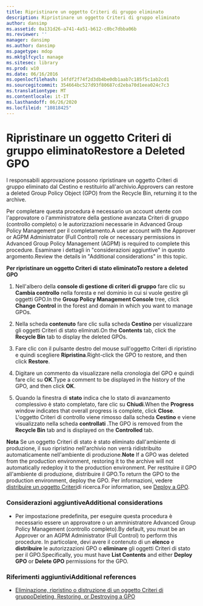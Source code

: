 ```yaml
---
title: Ripristinare un oggetto Criteri di gruppo eliminato
description: Ripristinare un oggetto Criteri di gruppo eliminato
author: dansimp
ms.assetid: 0a131d26-a741-4a51-b612-c0bc7dbba06b
ms.reviewer: ''
manager: dansimp
ms.author: dansimp
ms.pagetype: mdop
ms.mktglfcycl: manage
ms.sitesec: library
ms.prod: w10
ms.date: 06/16/2016
ms.openlocfilehash: 14fdf2f74f2d3db4be0db1aab7c185f5c1ab2cd1
ms.sourcegitcommit: 354664bc527d93f80687cd2eba70d1eea024c7c3
ms.translationtype: MT
ms.contentlocale: it-IT
ms.lasthandoff: 06/26/2020
ms.locfileid: "10818425"
---
```

# <span data-ttu-id="454c9-103">Ripristinare un oggetto Criteri di gruppo eliminato</span><span class="sxs-lookup"><span data-stu-id="454c9-103">Restore a Deleted GPO</span></span>


<span data-ttu-id="454c9-104">I responsabili approvazione possono ripristinare un oggetto Criteri di gruppo eliminato dal Cestino e restituirlo all'archivio.</span><span class="sxs-lookup"><span data-stu-id="454c9-104">Approvers can restore a deleted Group Policy Object (GPO) from the Recycle Bin, returning it to the archive.</span></span>

<span data-ttu-id="454c9-105">Per completare questa procedura è necessario un account utente con l'approvatore o l'amministratore della gestione avanzata Criteri di gruppo (controllo completo) o le autorizzazioni necessarie in Advanced Group Policy Management per il completamento.</span><span class="sxs-lookup"><span data-stu-id="454c9-105">A user account with the Approver or AGPM Administrator (Full Control) role or necessary permissions in Advanced Group Policy Management (AGPM) is required to complete this procedure.</span></span> <span data-ttu-id="454c9-106">Esaminare i dettagli in "considerazioni aggiuntive" in questo argomento.</span><span class="sxs-lookup"><span data-stu-id="454c9-106">Review the details in "Additional considerations" in this topic.</span></span>

**<span data-ttu-id="454c9-107">Per ripristinare un oggetto Criteri di stato eliminato</span><span class="sxs-lookup"><span data-stu-id="454c9-107">To restore a deleted GPO</span></span>**

1.  <span data-ttu-id="454c9-108">Nell'albero della **console di gestione di criteri di gruppo** fare clic su **Cambia controllo** nella foresta e nel dominio in cui si vuole gestire gli oggetti GPO.</span><span class="sxs-lookup"><span data-stu-id="454c9-108">In the **Group Policy Management Console** tree, click **Change Control** in the forest and domain in which you want to manage GPOs.</span></span>

2.  <span data-ttu-id="454c9-109">Nella scheda **contenuto** fare clic sulla scheda **Cestino** per visualizzare gli oggetti Criteri di stato eliminati.</span><span class="sxs-lookup"><span data-stu-id="454c9-109">On the **Contents** tab, click the **Recycle Bin** tab to display the deleted GPOs.</span></span>

3.  <span data-ttu-id="454c9-110">Fare clic con il pulsante destro del mouse sull'oggetto Criteri di ripristino e quindi scegliere **Ripristina**.</span><span class="sxs-lookup"><span data-stu-id="454c9-110">Right-click the GPO to restore, and then click **Restore**.</span></span>

4.  <span data-ttu-id="454c9-111">Digitare un commento da visualizzare nella cronologia del GPO e quindi fare clic su **OK**.</span><span class="sxs-lookup"><span data-stu-id="454c9-111">Type a comment to be displayed in the history of the GPO, and then click **OK**.</span></span>

5.  <span data-ttu-id="454c9-112">Quando la finestra di **stato** indica che lo stato di avanzamento complessivo è stato completato, fare clic su **Chiudi**.</span><span class="sxs-lookup"><span data-stu-id="454c9-112">When the **Progress** window indicates that overall progress is complete, click **Close**.</span></span> <span data-ttu-id="454c9-113">L'oggetto Criteri di controllo viene rimosso dalla scheda **Cestino** e viene visualizzato nella scheda **controllati** .</span><span class="sxs-lookup"><span data-stu-id="454c9-113">The GPO is removed from the **Recycle Bin** tab and is displayed on the **Controlled** tab.</span></span>

<span data-ttu-id="454c9-114">**Nota**  Se un oggetto Criteri di stato è stato eliminato dall'ambiente di produzione, il suo ripristino nell'archivio non verrà ridistribuito automaticamente nell'ambiente di produzione.</span><span class="sxs-lookup"><span data-stu-id="454c9-114">**Note** If a GPO was deleted from the production environment, restoring it to the archive will not automatically redeploy it to the production environment.</span></span> <span data-ttu-id="454c9-115">Per restituire il GPO all'ambiente di produzione, distribuire il GPO.</span><span class="sxs-lookup"><span data-stu-id="454c9-115">To return the GPO to the production environment, deploy the GPO.</span></span> <span data-ttu-id="454c9-116">Per informazioni, vedere [distribuire un oggetto Criteri](deploy-a-gpo-agpm40.md)di ricerca.</span><span class="sxs-lookup"><span data-stu-id="454c9-116">For information, see [Deploy a GPO](deploy-a-gpo-agpm40.md).</span></span>

 

### <span data-ttu-id="454c9-117">Considerazioni aggiuntive</span><span class="sxs-lookup"><span data-stu-id="454c9-117">Additional considerations</span></span>

-   <span data-ttu-id="454c9-118">Per impostazione predefinita, per eseguire questa procedura è necessario essere un approvatore o un amministratore Advanced Group Policy Management (controllo completo).</span><span class="sxs-lookup"><span data-stu-id="454c9-118">By default, you must be an Approver or an AGPM Administrator (Full Control) to perform this procedure.</span></span> <span data-ttu-id="454c9-119">In particolare, devi avere il contenuto di un **elenco** e **distribuire** le autorizzazioni GPO o **eliminare** gli oggetti Criteri di stato per il GPO.</span><span class="sxs-lookup"><span data-stu-id="454c9-119">Specifically, you must have **List Contents** and either **Deploy GPO** or **Delete GPO** permissions for the GPO.</span></span>

### <span data-ttu-id="454c9-120">Riferimenti aggiuntivi</span><span class="sxs-lookup"><span data-stu-id="454c9-120">Additional references</span></span>

-   [<span data-ttu-id="454c9-121">Eliminazione, ripristino o distruzione di un oggetto Criteri di gruppo</span><span class="sxs-lookup"><span data-stu-id="454c9-121">Deleting, Restoring, or Destroying a GPO</span></span>](deleting-restoring-or-destroying-a-gpo-agpm40.md)

 

 





